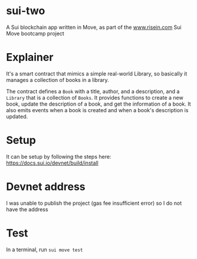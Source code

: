 # sui-two
A Sui blockchain app written in Move, as part of the www.risein.com Sui Move bootcamp project

# Explainer
It's a smart contract that mimics a simple real-world Library, so basically it manages a collection of books in a library. 

The contract defines a `Book` with a title, author, and a description, and a `Library` that is a collection of `Books`. It provides functions to create a new book, update the description of a book, and get the information of a book. It also emits events when a book is created and when a book's description is updated.

# Setup
It can be setup by following the steps here:
https://docs.sui.io/devnet/build/install

# Devnet address
I was unable to publish the project (gas fee insufficient error) so I do not have the address

# Test
In a terminal, run `sui move test`